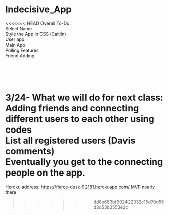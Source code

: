 # Indecisive_App
<<<<<<< HEAD
Overall To-Do:
<br>Select Name 
<br>Style the App in CSS (Caitlin)
<br>User app 
<br>Main App 
<br>Polling Features
<br>Friend Adding

<br><br>3/24- What we will do for next class:
<br>Adding friends and connecting different users to each other using codes
<br>List all registered users (Davis comments)
<br>Eventually you get to the connecting people on the app.
=======

Heroku address: https://fierce-dusk-92181.herokuapp.com/
MVP nearly there
>>>>>>> dd8e683bf902422332c15d70d55d3d53b3553e2d
